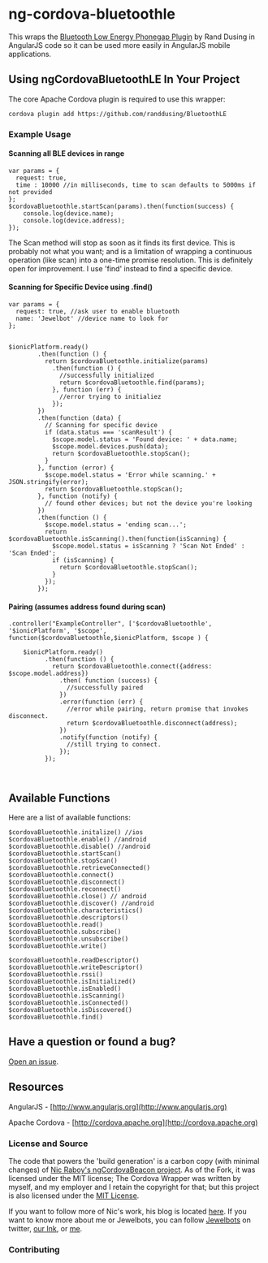 # ng-cordova-bluetoothle

This wraps the [Bluetooth Low Energy Phonegap Plugin](https://github.com/randdusing/BluetoothLE) by Rand Dusing in AngularJS code so it can be used more easily in AngularJS mobile applications.

## Using ngCordovaBluetoothLE In Your Project

The core Apache Cordova plugin is required to use this wrapper:

```
cordova plugin add https://github.com/randdusing/BluetoothLE
```

### Example Usage

#### Scanning all BLE devices in range

```
var params = {
  request: true,
  time : 10000 //in milliseconds, time to scan defaults to 5000ms if not provided
};
$cordovaBluetoothle.startScan(params).then(function(success) {
	console.log(device.name);
	console.log(device.address);
});

```

The Scan method will stop as soon as it finds its first device. This is probably not what you want; and is a limitation of wrapping a continuous operation (like scan) into a one-time promise resolution.  This is definitely open for improvement.  I use 'find' instead to find a specific device.


#### Scanning for Specific Device using .find()
```
var params = {
  request: true, //ask user to enable bluetooth
  name: 'Jewelbot' //device name to look for
};


$ionicPlatform.ready()
        .then(function () {
          return $cordovaBluetoothle.initialize(params)
            .then(function () {
              //successfully initialized
              return $cordovaBluetoothle.find(params);
            }, function (err) {
              //error trying to initialiez
            });
        })
        .then(function (data) {
          // Scanning for specific device
          if (data.status === 'scanResult') {
            $scope.model.status = 'Found device: ' + data.name;
            $scope.model.devices.push(data);
            return $cordovaBluetoothle.stopScan();
          }
        }, function (error) {
          $scope.model.status = 'Error while scanning.' + JSON.stringify(error);
          return $cordovaBluetoothle.stopScan();
        }, function (notify) {
          // found other devices; but not the device you're looking
        })
        .then(function () {
          $scope.model.status = 'ending scan...';
          return $cordovaBluetoothle.isScanning().then(function(isScanning) {
            $scope.model.status = isScanning ? 'Scan Not Ended' : 'Scan Ended';
            if (isScanning) {
              return $cordovaBluetoothle.stopScan();
            }
          });
        });
```

#### Pairing (assumes address found during scan)

```
.controller("ExampleController", ['$cordovaBluetoothle', '$ionicPlatform', '$scope', function($cordovaBluetoothle,$ionicPlatform, $scope ) {
    
    $ionicPlatform.ready()
          .then(function () {
            return $cordovaBluetoothle.connect({address: $scope.model.address})
              .then( function (success) {
                //successfully paired
              })
              .error(function (err) {
                //error while pairing, return promise that invokes disconnect.
                return $cordovaBluetoothle.disconnect(address);
              })
              .notify(function (notify) {
                //still trying to connect. 
              });
          });

 
 ```

## Available Functions

Here are a list of available functions:

```
$cordovaBluetoothle.initalize() //ios
$cordovaBluetoothle.enable() //android
$cordovaBluetoothle.disable() //android
$cordovaBluetoothle.startScan()
$cordovaBluetoothle.stopScan()
$cordovaBluetoothle.retrieveConnected()
$cordovaBluetoothle.connect()
$cordovaBluetoothle.disconnect()
$cordovaBluetoothle.reconnect()
$cordovaBluetoothle.close() // android
$cordovaBluetoothle.discover() //android
$cordovaBluetoothle.characteristics() 
$cordovaBluetoothle.descriptors() 
$cordovaBluetoothle.read() 
$cordovaBluetoothle.subscribe() 
$cordovaBluetoothle.unsubscribe() 
$cordovaBluetoothle.write()

$cordovaBluetoothle.readDescriptor()
$cordovaBluetoothle.writeDescriptor()
$cordovaBluetoothle.rssi()
$cordovaBluetoothle.isInitialized()
$cordovaBluetoothle.isEnabled()
$cordovaBluetoothle.isScanning()
$cordovaBluetoothle.isConnected()
$cordovaBluetoothle.isDiscovered()
$cordovaBluetoothle.find()
```


## Have a question or found a bug?

[Open an issue](https://github.com/jewelbots/ng-cordova-bluetoothle/issues).

## Resources

AngularJS - [http://www.angularjs.org](http://www.angularjs.org)

Apache Cordova - [http://cordova.apache.org](http://cordova.apache.org)

### License and Source

The code that powers the 'build generation' is a carbon copy (with minimal changes) of [Nic Raboy's ngCordovaBeacon project](https://github.com/nraboy/ng-cordova-beacon).  As of the Fork, it was licensed under the MIT license;  The Cordova Wrapper was written by myself, and my employer and I retain the copyright for that; but this project is also licensed under the [MIT License](LICENSE.md).

If you want to follow more of Nic's work, his blog is located [here](https://blog.nraboy.com). If you want to know more about me or Jewelbots, you can follow [Jewelbots](http://twitter.com/jewelbots) on twitter, [our Ink](https://medium.com/jewelbots-weblog), or [me](http://twitter.com/gortok).

### Contributing

